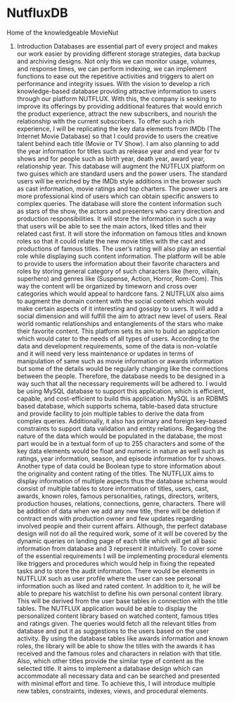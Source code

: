 # NutfluxDB
Home of the knowledgeable MovieNut


1. Introduction
Databases are essential part of every project and makes our work easier by providing different storage strategies, data backup and archiving designs. Not only this we can monitor usage, volumes, and response times, we can perform indexing, we can implement functions to ease out the repetitive activities and triggers to alert on performance and integrity issues.
With the vision to develop a rich knowledge-based database providing attractive information to users through our platform NUTFLUX. With this, the company is seeking to improve its offerings by providing additional features that would enrich the product experience, attract the new subscribers, and nourish the relationship with the current subscribers. To offer such a rich experience, I will be replicating the key data elements from IMDb (The Internet Movie Database) so that I could provide to users the creative talent behind each title (Movie or TV Show). I am also planning to add the year information for titles such as release year and end year for tv shows and for people such as birth year, death year, award year, relationship year. This database will augment the NUTFLUX platform on two guises which are standard users and the power users. The standard users will be enriched by the IMDb style additions in the browser such as cast information, movie ratings and top charters. The power users are more professional kind of users which can obtain specific answers to complex queries.
The database will store the content information such as stars of the show, the actors and presenters who carry direction and production responsibilities. It will store the information in such a way that users will be able to see the main actors, liked titles and their related cast first. It will store the information on famous titles and known roles so that it could relate the new movie titles with the cast and productions of famous titles. The user’s rating will also play an essential role while displaying such content information. The platform will be able to provide to users the information about their favorite characters and roles by storing general category of such characters like (hero, villain, superhero) and genres like (Suspense, Action, Horror, Rom-Com). This way the content will be organized by timeworn and cross over categories which would appeal to hardcore fans.
2
NUTFLUX also aims to augment the domain content with the social content which would make certain aspects of it interesting and gossipy to users. It will add a social dimension and will fulfill the aim to attract new level of users. Real world romantic relationships and entanglements of the stars who make their favorite content. This platform sets its aim to build an application which would cater to the needs of all types of users.
According to the data and development requirements, some of the data is non-volatile and it will need very less maintenance or updates in terms of manipulation of same such as movie information or awards information but some of the details would be regularly changing like the connections between the people. Therefore, the database needs to be designed in a way such that all the necessary requirements will be adhered to.
I would be using MySQL database to support this application, which is efficient, capable, and cost-efficient to build this application. MySQL is an RDBMS based database, which supports schema, table-based data structure and provide facility to join multiple tables to derive the data from complex queries. Additionally, it also has primary and foreign key-based constraints to support data validation and entity relations.
Regarding the nature of the data which would be populated in the database, the most part would be in a textual form of up to 255 characters and some of the key data elements would be float and numeric in nature as well such as ratings, year information, season, and episode information for tv shows. Another type of data could be Boolean type to store information about the originality and content rating of the titles. The NUTFLUX aims to display information of multiple aspects thus the database schema would consist of multiple tables to store information of titles, users, cast, awards, known roles, famous personalities, ratings, directors, writers, production houses, relations, connections, genre, characters.
There will be addition of data when we add any new title, there will be deletion if contract ends with production owner and few updates regarding involved people and their current affairs. Although, the perfect database design will not do all the required work, some of it will be covered by the dynamic queries on landing page of each title which will get all basic information from database and
3
represent it intuitively. To cover some of the essential requirements I will be implementing procedural elements like triggers and procedures which would help in fixing the repeated tasks and to store the audit information.
There would be elements in NUTFLUX such as user profile where the user can see personal information such as liked and rated content. In addition to it, he will be able to prepare his watchlist to define his own personal content library. This will be derived from the user base tables in connection with the title tables. The NUTFLUX application would be able to display the personalized content library based on watched content, famous titles and ratings given. The queries would fetch all the relevant titles from database and put it as suggestions to the users based on the user activity.
By using the database tables like awards information and known roles, the library will be able to show the titles with the awards it has received and the famous roles and characters in relation with that title. Also, which other titles provide the similar type of content as the selected title.
It aims to implement a database design which can accommodate all necessary data and can be searched and presented with minimal effort and time. To achieve this, I will introduce multiple new tables, constraints, indexes, views, and procedural elements.
